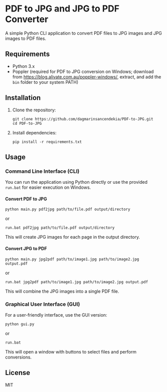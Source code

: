 # PDF to JPG and JPG to PDF Converter

A simple Python CLI application to convert PDF files to JPG images and JPG images to PDF files.

## Requirements

- Python 3.x
- Poppler (required for PDF to JPG conversion on Windows; download from https://blog.alivate.com.au/poppler-windows/, extract, and add the `bin` folder to your system PATH)

## Installation

1. Clone the repository:
   ```
   git clone https://github.com/dagmarinsancendekia/PDF-to-JPG.git
   cd PDF-to-JPG
   ```

2. Install dependencies:
   ```
   pip install -r requirements.txt
   ```

## Usage

### Command Line Interface (CLI)

You can run the application using Python directly or use the provided `run.bat` for easier execution on Windows.

#### Convert PDF to JPG
```
python main.py pdf2jpg path/to/file.pdf output/directory
```
or
```
run.bat pdf2jpg path/to/file.pdf output/directory
```

This will create JPG images for each page in the output directory.

#### Convert JPG to PDF
```
python main.py jpg2pdf path/to/image1.jpg path/to/image2.jpg output.pdf
```
or
```
run.bat jpg2pdf path/to/image1.jpg path/to/image2.jpg output.pdf
```

This will combine the JPG images into a single PDF file.

### Graphical User Interface (GUI)

For a user-friendly interface, use the GUI version:

```
python gui.py
```
or
```
run.bat
```

This will open a window with buttons to select files and perform conversions.

## License

MIT
